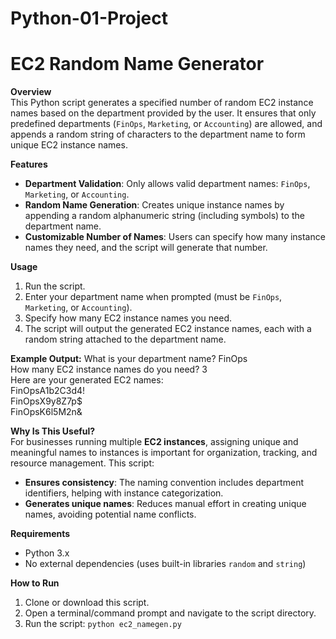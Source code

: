 # Python-01-Project

# EC2 Random Name Generator

**Overview**  
This Python script generates a specified number of random EC2 instance names based on the department provided by the user. It ensures that only predefined departments (`FinOps`, `Marketing`, or `Accounting`) are allowed, and appends a random string of characters to the department name to form unique EC2 instance names.

**Features**  
- **Department Validation**: Only allows valid department names: `FinOps`, `Marketing`, or `Accounting`.
- **Random Name Generation**: Creates unique instance names by appending a random alphanumeric string (including symbols) to the department name.
- **Customizable Number of Names**: Users can specify how many instance names they need, and the script will generate that number.

**Usage**  
1. Run the script.
2. Enter your department name when prompted (must be `FinOps`, `Marketing`, or `Accounting`).
3. Specify how many EC2 instance names you need.
4. The script will output the generated EC2 instance names, each with a random string attached to the department name.

**Example Output:**
What is your department name? FinOps  
How many EC2 instance names do you need? 3  
Here are your generated EC2 names:  
   FinOpsA1b2C3d4!  
   FinOpsX9y8Z7p$  
   FinOpsK6l5M2n&

**Why Is This Useful?**  
For businesses running multiple **EC2 instances**, assigning unique and meaningful names to instances is important for organization, tracking, and resource management. This script:
- **Ensures consistency**: The naming convention includes department identifiers, helping with instance categorization.
- **Generates unique names**: Reduces manual effort in creating unique names, avoiding potential name conflicts.

**Requirements**  
- Python 3.x
- No external dependencies (uses built-in libraries `random` and `string`)

**How to Run**  
1. Clone or download this script.
2. Open a terminal/command prompt and navigate to the script directory.
3. Run the script:
   `python ec2_namegen.py`
